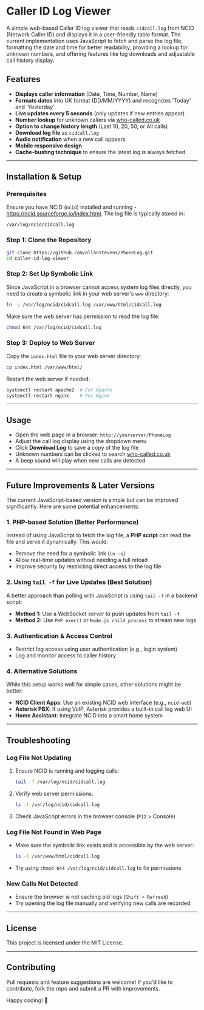 # Caller ID Log Viewer

A simple web-based Caller ID log viewer that reads `cidcall.log` from NCID (Network Caller ID) and displays it in a user-friendly table format. The current implementation uses JavaScript to fetch and parse the log file, formatting the date and time for better readability, providing a lookup for unknown numbers, and offering features like log downloads and adjustable call history display.

## Features
- **Displays caller information** (Date, Time, Number, Name)
- **Formats dates** into UK format (DD/MM/YYYY) and recognizes 'Today' and 'Yesterday'
- **Live updates every 5 seconds** (only updates if new entries appear)
- **Number lookup** for unknown callers via [who-called.co.uk](https://who-called.co.uk)
- **Option to change history length** (Last 10, 20, 50, or All calls)
- **Download log file** as `cidcall.log`
- **Audio notification** when a new call appears
- **Mobile responsive design**
- **Cache-busting technique** to ensure the latest log is always fetched

---

## Installation & Setup

### Prerequisites
Ensure you have NCID (`ncid`) installed and running - https://ncid.sourceforge.io/index.html. The log file is typically stored in:
```
/var/log/ncid/cidcall.log
```

### Step 1: Clone the Repository
```sh
git clone https://github.com/allanstevens/PhoneLog.git
cd caller-id-log-viewer
```

### Step 2: Set Up Symbolic Link
Since JavaScript in a browser cannot access system log files directly, you need to create a symbolic link in your web server's `www` directory:

```sh
ln -s /var/log/ncid/cidcall.log /var/www/html/cidcall.log
```

Make sure the web server has permission to read the log file:
```sh
chmod 644 /var/log/ncid/cidcall.log
```

### Step 3: Deploy to Web Server
Copy the `index.html` file to your web server directory:
```sh
cp index.html /var/www/html/
```
Restart the web server if needed:
```sh
systemctl restart apache2  # For Apache
systemctl restart nginx    # For Nginx
```

---

## Usage
- Open the web page in a browser: `http://yourserver/PhoneLog`
- Adjust the call log display using the dropdown menu
- Click **Download Log** to save a copy of the log file
- Unknown numbers can be clicked to search [who-called.co.uk](https://who-called.co.uk)
- A beep sound will play when new calls are detected

---

## Future Improvements & Later Versions
The current JavaScript-based version is simple but can be improved significantly. Here are some potential enhancements:

### **1. PHP-based Solution (Better Performance)**
Instead of using JavaScript to fetch the log file, a **PHP script** can read the file and serve it dynamically. This would:
- Remove the need for a symbolic link (`ln -s`)
- Allow real-time updates without needing a full reload
- Improve security by restricting direct access to the log file

### **2. Using `tail -f` for Live Updates (Best Solution)**
A better approach than polling with JavaScript is using `tail -f` in a backend script:
- **Method 1:** Use a WebSocket server to push updates from `tail -f`
- **Method 2:** Use `PHP exec()` or `Node.js child_process` to stream new logs

### **3. Authentication & Access Control**
- Restrict log access using user authentication (e.g., login system)
- Log and monitor access to caller history

### **4. Alternative Solutions**
While this setup works well for simple cases, other solutions might be better:
- **NCID Client Apps**: Use an existing NCID web interface (e.g., `ncid-web`)
- **Asterisk PBX**: If using VoIP, Asterisk provides a built-in call log web UI
- **Home Assistant**: Integrate NCID into a smart home system

---

## Troubleshooting
### **Log File Not Updating**
1. Ensure NCID is running and logging calls:
   ```sh
   tail -f /var/log/ncid/cidcall.log
   ```
2. Verify web server permissions:
   ```sh
   ls -l /var/log/ncid/cidcall.log
   ```
3. Check JavaScript errors in the browser console (`F12` > Console)

### **Log File Not Found in Web Page**
- Make sure the symbolic link exists and is accessible by the web server:
  ```sh
  ls -l /var/www/html/cidcall.log
  ```
- Try using `chmod 644 /var/log/ncid/cidcall.log` to fix permissions

### **New Calls Not Detected**
- Ensure the browser is not caching old logs (`Shift + Refresh`)
- Try opening the log file manually and verifying new calls are recorded

---

## License
This project is licensed under the MIT License.

---

## Contributing
Pull requests and feature suggestions are welcome! If you'd like to contribute, fork the repo and submit a PR with improvements.

Happy coding! 🚀
